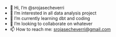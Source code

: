 - 👋 Hi, I’m @srojasecheverri
- 👀 I’m interested in all data analysis project
- 🌱 I’m currently learning dbt and coding
- 💞️ I’m looking to collaborate on whatever
- 📫 How to reach me: srojasecheverri@gmail.com

<!---
srojasecheverri/srojasecheverri is a ✨ special ✨ repository because its `README.md` (this file) appears on your GitHub profile.
You can click the Preview link to take a look at your changes.
--->
